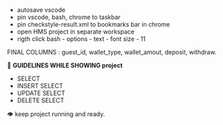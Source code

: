- autosave vscode
- pin vscode, bash, chrome to taskbar
- pin checkstyle-result.xml to bookmarks bar in chrome
- open HMS project in separate workspace
- rigth click bash - options - text - font size - 11


FINAL COLUMNS : guest_id, wallet_type, wallet_amout, deposit, withdraw.



:beginner: **GUIDELINES WHILE SHOWING project**  
- SELECT
- INSERT SELECT
- UPDATE SELECT
- DELETE SELECT

:eye: keep project running and ready.  
  
